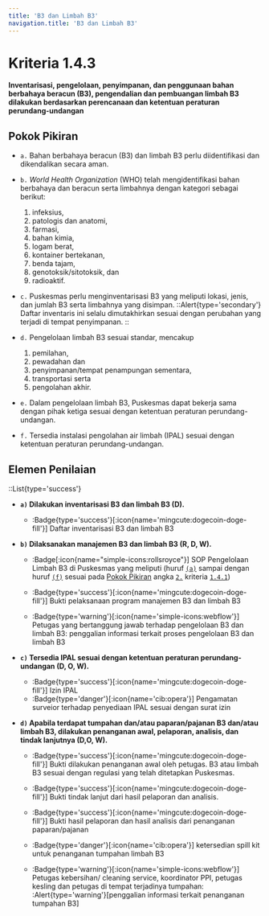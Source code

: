 ```yaml
---
title: 'B3 dan Limbah B3'
navigation.title: 'B3 dan Limbah B3'
---
```


# Kriteria 1.4.3 
**Inventarisasi, pengelolaan, penyimpanan, dan penggunaan bahan berbahaya beracun (B3), pengendalian dan pembuangan limbah B3 dilakukan berdasarkan perencanaan dan ketentuan peraturan perundang-undangan** 

## Pokok Pikiran 

- ``a.`` Bahan berbahaya beracun (B3) dan limbah B3 perlu diidentifikasi dan dikendalikan secara aman. 

- ``b.`` *World Health Organization* (WHO) telah mengidentifikasi bahan berbahaya dan beracun serta limbahnya dengan kategori sebagai berikut: 
  	
    1. infeksius, 
    1. patologis dan anatomi, 
    2. farmasi, 
    3. bahan kimia, 
    4. logam berat, 
    5. kontainer bertekanan, 
    6. benda tajam, 
    7. genotoksik/sitotoksik, dan 
    8. radioaktif. 

- ``c.`` Puskesmas perlu menginventarisasi B3 yang meliputi lokasi, jenis, dan jumlah B3 serta limbahnya yang disimpan. 
  ::Alert{type='secondary'}
  Daftar inventaris ini selalu dimutakhirkan sesuai dengan perubahan yang terjadi di tempat penyimpanan. 
  ::
- ``d.`` Pengelolaan limbah B3 sesuai standar, mencakup 
  
    1. pemilahan, 
    2. pewadahan dan 
    3. penyimpanan/tempat penampungan sementara, 
    4. transportasi serta 
    5. pengolahan akhir. 

- ``e.`` Dalam pengelolaan limbah B3, Puskesmas dapat bekerja sama dengan pihak ketiga sesuai dengan ketentuan peraturan perundang-undangan. 

- ``f.`` Tersedia instalasi pengolahan air limbah (IPAL) sesuai dengan ketentuan peraturan perundang-undangan. 

## Elemen Penilaian 
::List{type='success'}
- **``a)`` Dilakukan inventarisasi B3 dan limbah B3 (D).**
  - :Badge{type='success'}[:icon{name='mingcute:dogecoin-doge-fill'}] Daftar inventarisasi B3 dan limbah B3 


- **``b)`` Dilaksanakan manajemen B3 dan limbah B3 (R, D, W).** 

  - :Badge[:icon{name="simple-icons:rollsroyce"}] SOP Pengelolaan Limbah B3 di Puskesmas yang meliputi (huruf [`(a)`](/1/4/1#b3a) sampai dengan huruf [`(f)`](/1/4/1#b3f) sesuai pada [Pokok Pikiran](/1/4/1#pokok-pikiran) angka [``2.``](/1/4/1#manajemen-bahan-berbahaya-beracun-b3-dan-limbah-b3) kriteria [``1.4.1``](/1/4/1))
   - :Badge{type='success'}[:icon{name='mingcute:dogecoin-doge-fill'}] Bukti pelaksanaan program manajemen B3 dan limbah B3 
 
  - :Badge{type='warning'}[:icon{name='simple-icons:webflow'}] Petugas yang bertanggung jawab terhadap pengelolaan B3 dan limbah B3: penggalian informasi terkait proses pengelolaan B3 dan limbah B3 

- **``c)`` Tersedia IPAL sesuai dengan ketentuan peraturan perundang- undangan (D, O, W).**

  - :Badge{type='success'}[:icon{name='mingcute:dogecoin-doge-fill'}] Izin IPAL 
  - :Badge{type='danger'}[:icon{name='cib:opera'}] Pengamatan surveior terhadap penyediaan IPAL sesuai dengan surat izin 

- **``d)`` Apabila terdapat tumpahan dan/atau paparan/pajanan B3 dan/atau limbah B3, dilakukan penanganan awal, pelaporan, analisis, dan tindak lanjutnya (D,O, W).**

  - :Badge{type='success'}[:icon{name='mingcute:dogecoin-doge-fill'}] Bukti dilakukan penanganan awal oleh petugas. B3 atau limbah B3 sesuai dengan regulasi yang telah ditetapkan Puskesmas. 

  - :Badge{type='success'}[:icon{name='mingcute:dogecoin-doge-fill'}] Bukti tindak lanjut dari hasil pelaporan dan analisis.

  - :Badge{type='success'}[:icon{name='mingcute:dogecoin-doge-fill'}] Bukti hasil pelaporan dan hasil analisis dari penanganan paparan/pajanan 

  - :Badge{type='danger'}[:icon{name='cib:opera'}] ketersedian spill kit untuk penanganan tumpahan limbah B3 

  - :Badge{type='warning'}[:icon{name='simple-icons:webflow'}] Petugas kebersihan/ cleaning service, koordinator PPI, petugas kesling dan petugas di tempat terjadinya tumpahan: 
    :Alert{type='warning'}[penggalian informasi terkait penanganan tumpahan B3] 

